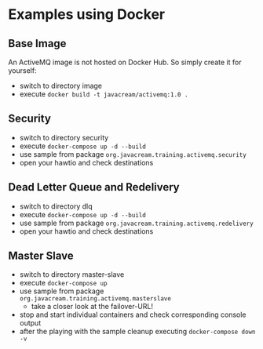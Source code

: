 # Examples using Docker

## Base Image

An ActiveMQ image is not hosted on Docker Hub. So simply create it for yourself:

* switch to directory image
* execute `docker build -t javacream/activemq:1.0 .`

## Security

* switch to directory security
* execute `docker-compose up -d --build`
* use sample from package `org.javacream.training.activemq.security`
* open your hawtio and check destinations

## Dead Letter Queue and Redelivery

* switch to directory dlq
* execute `docker-compose up -d --build`
* use sample from package `org.javacream.training.activemq.redelivery`
* open your hawtio and check destinations

## Master Slave

* switch to directory master-slave
* execute `docker-compose up`
* use sample from package `org.javacream.training.activemq.masterslave`
  * take a closer look at the failover-URL!
* stop and start individual containers and check corresponding console output
* after the playing with the sample cleanup executing `docker-compose down -v`
